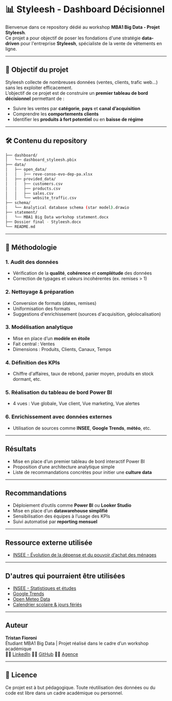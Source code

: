 # 📊 Styleesh - Dashboard Décisionnel

Bienvenue dans ce repository dédié au workshop **MBA1 Big Data - Projet Styleesh**.  
Ce projet a pour objectif de poser les fondations d'une stratégie **data-driven** pour l'entreprise **Styleesh**, spécialiste de la vente de vêtements en ligne.

---

## 🧩 Objectif du projet

Styleesh collecte de nombreuses données (ventes, clients, trafic web…) sans les exploiter efficacement.  
L’objectif de ce projet est de construire un **premier tableau de bord décisionnel** permettant de :

- Suivre les ventes par **catégorie**, **pays** et **canal d’acquisition**
- Comprendre les **comportements clients**
- Identifier les **produits à fort potentiel** ou en **baisse de régime**

---

## 🛠️ Contenu du repository

```bash
├── dashboard/
│   └── dashboard_styleesh.pbix
├── data/
│   ├── open_data/
│   │   ├── reve-conso-evo-dep-pa.xlsx
│   ├── provided_data/
│   │   ├── customers.csv
│   │   ├── products.csv
│   │   ├── sales.csv
│   │   └── website_traffic.csv
├── schema/
│   └── Analytical database schema (star model).drawio
├── statement/
│   └── MBA1 Big Data workshop statement.docx
├── Dossier final - Styleesh.docx
└── README.md
```

---

## 📝 Méthodologie

### 1. Audit des données
- Vérification de la **qualité**, **cohérence** et **complétude** des données
- Correction de typages et valeurs incohérentes (ex. remises > 1)

### 2. Nettoyage & préparation
- Conversion de formats (dates, remises)
- Uniformisation des formats
- Suggestions d'enrichissement (sources d'acquisition, géolocalisation)

### 3. Modélisation analytique
- Mise en place d’un **modèle en étoile**
- Fait central : Ventes  
- Dimensions : Produits, Clients, Canaux, Temps

### 4. Définition des KPIs
- Chiffre d'affaires, taux de rebond, panier moyen, produits en stock dormant, etc.

### 5. Réalisation du tableau de bord Power BI
- 4 vues : Vue globale, Vue client, Vue marketing, Vue alertes

### 6. Enrichissement avec données externes
- Utilisation de sources comme **INSEE**, **Google Trends**, **météo**, etc.

---

## Résultats

- Mise en place d’un premier tableau de bord interactif Power BI
- Proposition d’une architecture analytique simple
- Liste de recommandations concrètes pour initier une **culture data**

---

## Recommandations

- Déploiement d’outils comme **Power BI** ou **Looker Studio**
- Mise en place d’un **datawarehouse simplifié**
- Sensibilisation des équipes à l’usage des KPIs
- Suivi automatisé par **reporting mensuel**

---

## Ressource externe utilisée

- [INSEE - Évolution de la dépense et du pouvoir d’achat des ménages](https://www.insee.fr/fr/statistiques/2385829)
---

## D'autres qui pourraient être utilisées

- [INSEE - Statistiques et études](https://www.insee.fr/fr/statistiques)
- [Google Trends](https://trends.google.com/)
- [Open Meteo Data](https://open-meteo.com/)
- [Calendrier scolaire & jours fériés](https://data.gouv.fr)

---

## Auteur

**Tristan Fioroni**  
Étudiant MBA1 Big Data | Projet réalisé dans le cadre d’un workshop académique  
👨‍🎓 [LinkedIn](https://www.linkedin.com/in/tristanfioroni/)
👨‍💼 [GitHub](https://github.com/Titi7750)
👨‍💻 [Agence](https://datamaniacs.fr/)

---

## 📝 Licence

Ce projet est à but pédagogique. Toute réutilisation des données ou du code est libre dans un cadre académique ou personnel.
